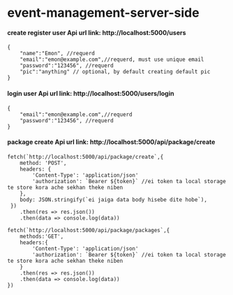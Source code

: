 # event-management-server-side

#### create register user Api url link: http://localhost:5000/users

```body pass Data example:
{
    "name":"Emon", //requerd
    "email":"emon@example.com",//requerd, must use unique email
    "password":"123456", //requerd
    "pic":"anything" // optional, by default creating default pic
}
```

#### login user Api url link: http://localhost:5000/users/login

```body pass Data example:
{
    "email":"emon@example.com",//requerd
    "password":"123456", //requerd
}
```

#### package create Api url link: http://localhost:5000/api/package/create

```Creating Package Example :
fetch(`http://localhost:5000/api/package/create`,{
    method: 'POST',
    headers: {
        'Content-Type': 'application/json'
        'authorization': `Bearer ${token}` //ei token ta local storage te store kora ache sekhan theke niben
    },
    body: JSON.stringify(`ei jaiga data body hisebe dite hobe`),
 })
    .then(res => res.json())
    .then(data => console.log(data))

```

```Geting Packages Example :
fetch(`http://localhost:5000/api/package/packages`,{
    methods:'GET',
    headers:{
        'Content-Type': 'application/json'
        'authorization': `Bearer ${token}` //ei token ta local storage te store kora ache sekhan theke niben
    }
    .then(res => res.json())
    .then(data => console.log(data))
})

```
